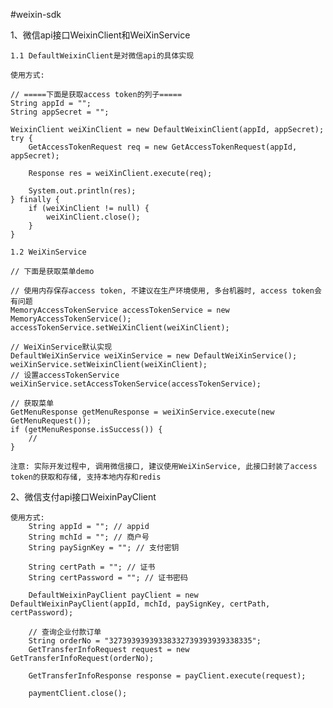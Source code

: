 #weixin-sdk

1、微信api接口WeixinClient和WeiXinService

    1.1 DefaultWeixinClient是对微信api的具体实现

    使用方式:

    // =====下面是获取access token的列子=====
    String appId = "";
    String appSecret = "";

    WeixinClient weiXinClient = new DefaultWeixinClient(appId, appSecret);
    try {
        GetAccessTokenRequest req = new GetAccessTokenRequest(appId, appSecret);

        Response res = weiXinClient.execute(req);

        System.out.println(res);
    } finally {
        if (weiXinClient != null) {
            weiXinClient.close();
        }
    }

    1.2 WeiXinService

    // 下面是获取菜单demo

    // 使用内存保存access token, 不建议在生产环境使用, 多台机器时, access token会有问题
    MemoryAccessTokenService accessTokenService = new MemoryAccessTokenService();
    accessTokenService.setWeiXinClient(weiXinClient);

    // WeiXinService默认实现
    DefaultWeiXinService weiXinService = new DefaultWeiXinService();
    weiXinService.setWeixinClient(weiXinClient);
    // 设置accessTokenService
    weiXinService.setAccessTokenService(accessTokenService);

    // 获取菜单
    GetMenuResponse getMenuResponse = weiXinService.execute(new GetMenuRequest());
    if (getMenuResponse.isSuccess()) {
        //
    }

    注意: 实际开发过程中, 调用微信接口, 建议使用WeiXinService, 此接口封装了access token的获取和存储, 支持本地内存和redis

2、微信支付api接口WeixinPayClient

    使用方式:
        String appId = ""; // appid
        String mchId = ""; // 商户号
        String paySignKey = ""; // 支付密钥

        String certPath = ""; // 证书
        String certPassword = ""; // 证书密码

        DefaultWeixinPayClient payClient = new DefaultWeixinPayClient(appId, mchId, paySignKey, certPath, certPassword);

        // 查询企业付款订单
        String orderNo = "32739393939338332739393939338335";
        GetTransferInfoRequest request = new GetTransferInfoRequest(orderNo);

        GetTransferInfoResponse response = payClient.execute(request);

        paymentClient.close();